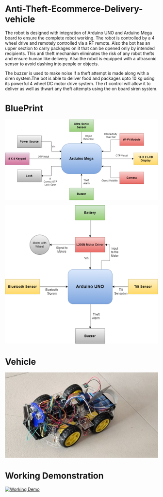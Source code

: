 # Anti-Theft-Ecommerce-Delivery-vehicle
The robot is designed with integration of Arduino UNO and Arduino Mega board to ensure the complete robot working. The robot is controlled by a 4 wheel drive and remotely controlled via a RF remote. Also the bot has an upper section to carry packages on it that can be opened only by intended recipients. This anti theft mechanism eliminates the risk of any robot thefts and ensure human like delivery. Also the robot is equipped with a ultrasonic sensor to avoid dashing into people or objects.

The buzzer is used to make noise if a theft attempt is made along with a siren system.The bot is able to deliver food and packages upto 10 kg using its powerful 4 wheel DC motor drive system. The rf control will allow it to deliver as well as thwart any theft attempts using the on board siren system.

# BluePrint
![Arduino_Mega_Connection](https://github.com/BINIT-Nayak/Theft-Protection-Ecommerce-Delivery-Robot/blob/main/Arduino_Mega_Connection.png)


![ArduinoUno_Connection](https://github.com/BINIT-Nayak/Theft-Protection-Ecommerce-Delivery-Robot/blob/main/ArduinoUno_Connection.png)

# Vehicle
![vehicle](https://github.com/madhyam2001/Anti-Theft-Ecommerce-Delivery-vehicle/blob/master/Images/vehicle.jpg)


# Working Demonstration

[![Working Demo](https://github.com/madhyam2001/Anti-Theft-Ecommerce-Delivery-vehicle/blob/master/Images/workdemogif.gif)](https://github.com/madhyam2001/Anti-Theft-Ecommerce-Delivery-vehicle/blob/master/Working%20Demonstration.mp4)
